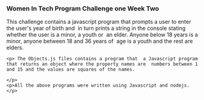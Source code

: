 <h3>Women In Tech Program Challenge one Week Two</h3>

<p> This challenge contains a javascript program that prompts a user to enter the user's year of birth and  in turn prints a string in the console stating whether the user is a minor, a youth or  an elder. 
    Anyone below 18 years is a minor, anyone between 18 and 36 years of  age is a youth and the rest are elders.  </p>

    <p> The Objects.js files contains a program that  a Javascript program that returns an object where the property names are  numbers between 1 and 15 and the values are squares of the names.

    </p>
    <p>All the above programs were written using Javascript and nodejs.</p>